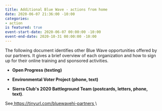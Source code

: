 ```yaml
---
title: Additional Blue Wave - actions from home
date: 2020-06-07 21:36:00 -10:00
categories:
- action
is featured: true
event-start-date: 2020-06-07 00:00:00 -10:00
event-end-date: 2020-10-31 00:00:00 -10:00
---
```


The following document  identifies other Blue Wave opportunities offered by our partners.  It gives a brief overview of each organization and how to sign up for their online training and sponsored activities. 

*  **Open Progress (texting)**

* **Environmental Voter Project (phone, text)**

* **Sierra Club's 2020 Battleground Team (postcards, letters, phone, text)**.

See[ https://tinyurl.com/bluewavehi-partners ](https://tinyurl.com/bluewavehi-partners)\
